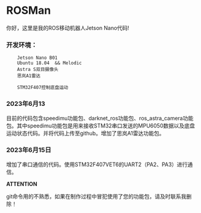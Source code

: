 # ROSMan
你好，这里是我的ROS移动机器人Jetson Nano代码!

### 开发环境：
        Jetson Nano B01
        Ubuntu 18.04  && Melodic
        Astra S双目摄像头
        思岚A1雷达

        STM32F407控制底盘运动




### **2023年6月13**

目前的代码包含speedimu功能包、darknet_ros功能包、ros_astra_camera功能包。其中speedimu功能包是用来接收STM32串口发送的MPU6050数据以及底盘运动状态代码。并将代码上传至github。增加了思岚A1雷达功能包。


### **2023年6月15日**
增加了串口通信的代码。使用STM32F407VET6的UART2（PA2、PA3）进行通信。



**ATTENTION**

git命令用的不熟悉，如果在制作过程中冒犯使用了您的功能包，请及时联系我删除！